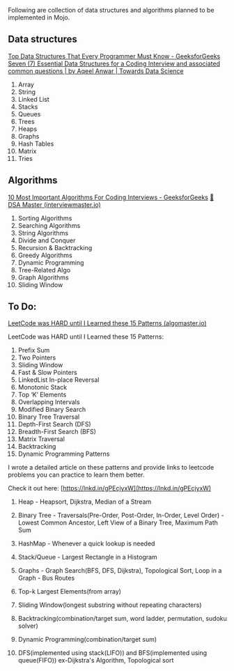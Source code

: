 Following are collection of data structures and algorithms planned to be implemented in Mojo.

## Data structures

[Top Data Structures That Every Programmer Must Know - GeeksforGeeks](https://www.geeksforgeeks.org/top-data-structures-that-every-programmer-must-know/)
[Seven (7) Essential Data Structures for a Coding Interview and associated common questions | by Aqeel Anwar | Towards Data Science](https://towardsdatascience.com/seven-7-essential-data-structures-for-a-coding-interview-and-associated-common-questions-72ceb644290)


1. Array
2. String
3. Linked List
4. Stacks
5. Queues
6. Trees
7. Heaps
8. Graphs
9. Hash Tables
10. Matrix
11. Tries

## Algorithms
[10 Most Important Algorithms For Coding Interviews - GeeksforGeeks](https://www.geeksforgeeks.org/algorithms-for-interviews/)
[🚀 DSA Master (interviewmaster.io)](https://www.interviewmaster.io/p/dsa-master)


1. Sorting Algorithms
2. Searching Algorithms
3. String Algorithms
4. Divide and Conquer
5. Recursion & Backtracking
6. Greedy Algorithms
7. Dynamic Programming
8. Tree-Related Algo
9. Graph Algorithms
10. Sliding Window


## To Do:
[LeetCode was HARD until I Learned these 15 Patterns (algomaster.io)](https://blog.algomaster.io/p/15-leetcode-patterns)

LeetCode was HARD until I Learned these 15 Patterns:  
  
1. Prefix Sum  
2. Two Pointers  
3. Sliding Window  
4. Fast & Slow Pointers  
5. LinkedList In-place Reversal  
6. Monotonic Stack  
7. Top ‘K’ Elements  
8. Overlapping Intervals  
9. Modified Binary Search  
10. Binary Tree Traversal  
11. Depth-First Search (DFS)  
12. Breadth-First Search (BFS)  
13. Matrix Traversal  
14. Backtracking  
15. Dynamic Programming Patterns  
  
I wrote a detailed article on these patterns and provide links to leetcode problems you can practice to learn them better.  
  
Check it out here: [https://lnkd.in/gPEcjyxW](https://lnkd.in/gPEcjyxW)

1. Heap - Heapsort, Dijkstra, Median of a Stream
2. Binary Tree - Traversals(Pre-Order, Post-Order, In-Order, Level Order) - Lowest Common Ancestor, Left View of a Binary Tree, Maximum Path Sum 
3. HashMap - Whenever a quick lookup is needed
4. Stack/Queue - Largest Rectangle in a Histogram
5. Graphs - Graph Search(BFS, DFS, Dijkstra), Topological Sort, Loop in a Graph - Bus Routes

1. Top-k Largest Elements(from array)
2. Sliding Window(longest substring without repeating characters) 
3. Backtracking(combination/target sum, word ladder, permutation, sudoku solver)
4. Dynamic Programming(combination/target sum)
5. DFS(implemented using stack(LIFO)) and BFS(implemented using queue(FIFO)) ex-Dijkstra's Algorithm, Topological sort